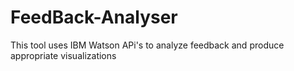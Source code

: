 # FeedBack-Analyser
This tool uses IBM Watson APi's to analyze feedback and produce appropriate visualizations
